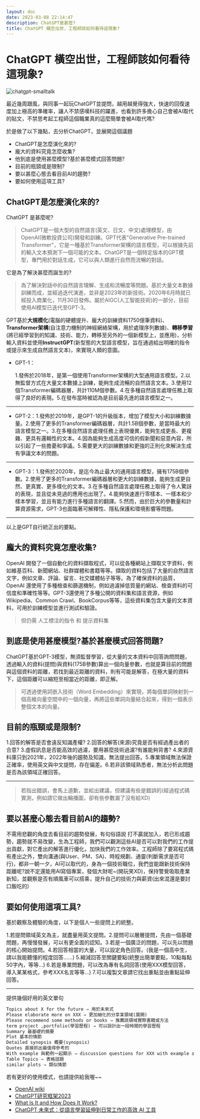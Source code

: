 ```yaml
---
layout: doc
date: 2023-03-08 22:14:47
description: ChatGPT是甚麼?
title: ChatGPT 橫空出世，工程師該如何看待這現象?
---
```


# ChatGPT 橫空出世，工程師該如何看待這現象?

<PageInfo/>

![chatgpt-smalltalk](/assets/postimg/smalltalk/chatgpt-smalltalk.webp)

最近幾周跟風，與同事一起玩ChatGPT並提問，越用越覺得強大，快速的回復速度加上極高的準確率，讓人不禁感嘆科技的躍進，也看到許多擔心自己會被AI取代的貼文，不禁思考起工程師這個職業真的這麼簡單會被AI取代嗎?

於是做了以下幾點，去分析ChatGPT，並展開這個議題

- ChatGPT是怎麼演化來的?
- 龐大的資料究竟怎麼收集?
- 他到底是使用甚麼模型?基於甚麼模式回答問題?
- 目前的瓶頸或是限制?
- 要以甚麼心態去看目前AI的趨勢?
- 要如何使用這項工具?

## ChatGPT是怎麼演化來的?

ChatGPT 是甚麼呢?

> ChatGPT是一個大型的自然語言(英文、日文、中文)處理模型，由OpenAI(微軟投資公司)開發和訓練。GPT代表"Generative Pre-trained Transformer"，它是一種基於Transformer架構的語言模型，可以根據先前的輸入文本預測下一個可能的文本。ChatGPT是一個特定版本的GPT模型，專門用於對話生成，它可以與人類進行自然而流暢的對話。

它是為了解決甚麼而誕生的?

> 為了解決對話中的自然語言理解、生成和流暢度等問題。基於大量文本數據訓練而成，並經過迭代演進，並非是2023年的新技術。2020年6月時就已經投入商業化，11月30日發佈。屬於AIGC(人工智能技術)的一部分，目前使用AI模型已迭代至GPT-3。

GPT基於**大規模化**(電腦的硬體提升、龐大的訓練資料1750億筆資料)、**Transformer架構**(自注意力機制的神經網絡架構，用於處理序列數據)、**轉移學習**(將已經學習到的知識、技術、能力，轉移至另外的一個新模型上，並應用)，分析輸入資料並使用**InstructGPT**(新型態的大型語言模型，旨在通過給出明確的指令或提示來生成自然語言文本)，來實現人類的意圖。

- GPT-1：

  1.發佈於2018年，是第一個使用Transformer架構的大型通用語言模型。2.以無監督方式在大量文本數據上訓練，能夠生成流暢的自然語言文本。3.使用12個Transformer編碼器層，共計110M個參數。4.在多種自然語言處理任務上取得了良好的表現。5.在發布當時被認為是目前最先進的語言模型之一。

---

- GPT-2：1.發佈於2019年，是GPT-1的升級版本，增加了模型大小和訓練數據量。2.使用了更多的Transformer編碼器層，共計1.5B個參數，是當時最大的語言模型之一。3.在多種自然語言處理任務上表現優異，能夠生成更長、更複雜、更具有邏輯性的文本。4.因為能夠生成高度可信的假新聞和惡意內容，所以引起了一些擔憂和爭議。5.需要更大的訓練數據和更強的正則化來解決生成有爭議文本的問題。

---

- GPT-3：1.發佈於2020年，是迄今為止最大的通用語言模型，擁有175B個參數。2.使用了更多的Transformer編碼器層和更大的訓練數據，能夠生成更自然、更真實、更多樣化的文本。3.在多種自然語言處理任務上取得了令人驚訝的表現，並且從未見過的應用也出現了。4.能夠快速進行零樣本、一樣本和少樣本學習，並且有能力進行多種語言的翻譯。5.然而，由於巨大的參數量和計算資源需求，GPT-3也面臨著可解釋性、隱私保護和環境影響等問題。

---

以上是GPT自行統正出的要點。

## 龐大的資料究竟怎麼收集?

OpenAI 開發了一個自動化的資料擷取程式，可以從各種網站上擷取文字資料，例如維基百科、新聞網站、社群媒體和書籍等等。擷取的資料包括了大量的自然語言文字，例如文章、評論、留言、社交媒體帖子等等。為了確保資料的品質，OpenAI 還使用了多種檢查和篩選機制，例如過濾掉低質量的網站、檢查資料的可信度和準確性等等。GPT-3還使用了多種公開的資料集和語言資源，例如Wikipedia、Common Crawl、BookCorpus等等，這些資料集包含大量的文本資料，可用於訓練模型並進行測試和驗證。

> 但仍需 人工標注的指令 和 提示資料集

## 到底是使用甚麼模型?基於甚麼模式回答問題?

ChatGPT基於GPT-3模型，無須監督學習，從大量的文本資料中回答詢問問題，透過輸入的資料(提問)與資料(175B參數)算出一個向量參數，也就是算目前的問題與這個資料的距離，若找到最近距離的資料，則有可能是解答，在極大量的資料下，這個距離可以縮短至相當近的距離，即正解。

> 可透過使用詞嵌入技術（Word Embedding）來實現，將每個單詞映射到一個高維向量空間中的一個向量，再將這些單詞向量結合起來，得到一個表示整個文本的向量。

## 目前的瓶頸或是限制?

1.回答的解答是否會違反知識產權? 2.回答的解答(來源)究竟是否有經過產出者的合意? 3.虛假訊息是否能高效的過濾，要用甚麼技術過濾?有誰能夠背書? 4.來源資料庫只到2021年，2022年後的趨勢及知識，無法提出回答。5.專業領域無法保證正確率，使用英文與中文提問，存在偏差。6.若非該領域熟悉者，無法分析此問題是否為該領域正確回答。

---

> 若指出錯誤，會馬上道歉，並給出建議，但建議有些是錯誤的(經過程式碼實測，例如請它做出輪播圖，卻有些參數漏了沒有給XD)

## 要以甚麼心態去看目前AI的趨勢?

不需用悲觀的角度去看目前的趨勢發展，有句俗語說 打不贏就加入，若已形成趨勢，趨勢就不易改變，生為工程師，我們可以觀測這些AI是否可以對我們的工作提出貢獻，對它產出的解答進行優化，加快我們的工作效率。工程師除了要寫程式碼有產出之外，雙向溝通(與User、PM、SA)、時程規劃、通靈(判斷需求是否可行)，都非一朝一夕，AI可以取代的，身為一個技術職位，我們豈能跟新技術保持距離呢?說不定還能用AI寫個專案，發個大財呢~(開玩笑XD)，保持警覺吸取產業新知，並觀察是否有順風車可以搭乘，提升自己的技術力與薪資(出來混還是要討口飯吃的)

## 要如何使用這項工具?

基於觀察及體驗的角度，以下是個人一些提問上的統整。

1.若提問領域英文為主，就盡量用英文提問。2.提問可以層層提問，先由一個基礎問題，再慢慢發展，可以有更全面的認知。3.若是一個廣泛的問題，可以先以問題的核心開始提問。4.若回答相當的大量，可以設定角色回答。(我是一個高中生，請以我能聽懂的程度回答......) 5.縮減回答至關鍵要點(統整出簡單要點，10點每點50字內，等等...) 6.若是專業問題，可以改為專有名詞回答(使用XXX模型回答，導入某某格式，參考XXX名言等等...) 7.可以複製文章請它找出重點並由重點延伸回答。

---

提供幾個好用的英文單句

```txt
Topics about X for the future ⇒ 用於未來式
Please elaborate more on XXX ⇒ 更加細化的分享某領域(展開)
Please recommend some methods or books ⇒ 推薦該領域實際書籍或方法
term project ,portfolio(學習歷程) ⇒ 可以設計出一段時間的學習歷程
Summary 最基礎的摘要
Plot 基本的情節
Detailed synopsis 概要(synopsis)
Quotes 直接抓出最值得參考的
With example 與範例一起顯示 ⇒ discussion questions for XXX with example answers
Table Topics ⇒ 表格話題
similar plots ⇒ 類似情節
```

若有更好的使用模式，也請提供給我喔~~

- [OpenAI wiki](https://zh.wikipedia.org/zh-tw/OpenAI)
- [ChatGPT研究框架2023](https://www.slidestalk.com/ai_algorithms/ChatGPT20232023277231656)
- [What Is It and How Does It Work?](https://www.entrepreneur.com/science-technology/chatgpt-what-is-it-and-how-does-it-work/445014)
- [ChatGPT 未來式：從語言學習延伸到日常工作的高效 AI 工具](https://shop.wordup.com.tw/product/1022)
